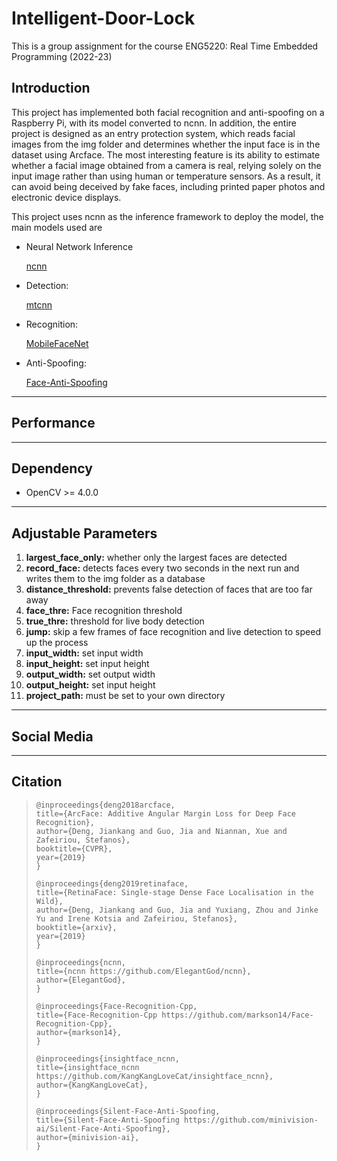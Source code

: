 # Intelligent-Door-Lock
This is a group assignment for the course ENG5220: Real Time Embedded Programming (2022-23)

## Introduction

This project has implemented both facial recognition and anti-spoofing on a Raspberry Pi, with its model converted to ncnn. In addition, the entire project is designed as an entry protection system, which reads facial images from the img folder and determines whether the input face is in the dataset using Arcface. The most interesting feature is its ability to estimate whether a facial image obtained from a camera is real, relying solely on the input image rather than using human or temperature sensors. As a result, it can avoid being deceived by fake faces, including printed paper photos and electronic device displays.

This project uses ncnn as the inference framework to deploy the model, the main models used are

- Neural Network Inference

  [ncnn](https://github.com/Tencent/ncnn)

- Detection:

  [mtcnn](https://kpzhang93.github.io/MTCNN_face_detection_alignment/index.html)

- Recognition: 

  [MobileFaceNet](https://github.com/deepinsight/insightface/issues/214)

-  Anti-Spoofing:

    [Face-Anti-Spoofing](https://github.com/minivision-ai/Silent-Face-Anti-Spoofing)

---
## Performance



---

## Dependency

- OpenCV >= 4.0.0 

---

## Adjustable Parameters

1. **largest_face_only:** whether only the largest faces are detected
2. **record_face:** detects faces every two seconds in the next run and writes them to the img folder as a database
3. **distance_threshold:** prevents false detection of faces that are too far away
4. **face_thre:** Face recognition threshold
5. **true_thre:** threshold for live body detection
6. **jump:** skip a few frames of face recognition and live detection to speed up the process
7. **input_width:** set input width 
8. **input_height:** set input height 
9. **output_width:** set output width 
10. **output_height:** set input height
11. **project_path:** must be set to your own directory

------


## Social Media

---


## Citation

> ```
> @inproceedings{deng2018arcface,
> title={ArcFace: Additive Angular Margin Loss for Deep Face Recognition},
> author={Deng, Jiankang and Guo, Jia and Niannan, Xue and Zafeiriou, Stefanos},
> booktitle={CVPR},
> year={2019}
> }
> 
> @inproceedings{deng2019retinaface,
> title={RetinaFace: Single-stage Dense Face Localisation in the Wild},
> author={Deng, Jiankang and Guo, Jia and Yuxiang, Zhou and Jinke Yu and Irene Kotsia and Zafeiriou, Stefanos},
> booktitle={arxiv},
> year={2019}
> }
> 
> @inproceedings{ncnn,
> title={ncnn https://github.com/ElegantGod/ncnn},
> author={ElegantGod},
> }
> 
> @inproceedings{Face-Recognition-Cpp,
> title={Face-Recognition-Cpp https://github.com/markson14/Face-Recognition-Cpp},
> author={markson14},
> }
> 
> @inproceedings{insightface_ncnn,
> title={insightface_ncnn https://github.com/KangKangLoveCat/insightface_ncnn},
> author={KangKangLoveCat},
> }
> 
> @inproceedings{Silent-Face-Anti-Spoofing,
> title={Silent-Face-Anti-Spoofing https://github.com/minivision-ai/Silent-Face-Anti-Spoofing},
> author={minivision-ai},
> }
> ```
>
> 
